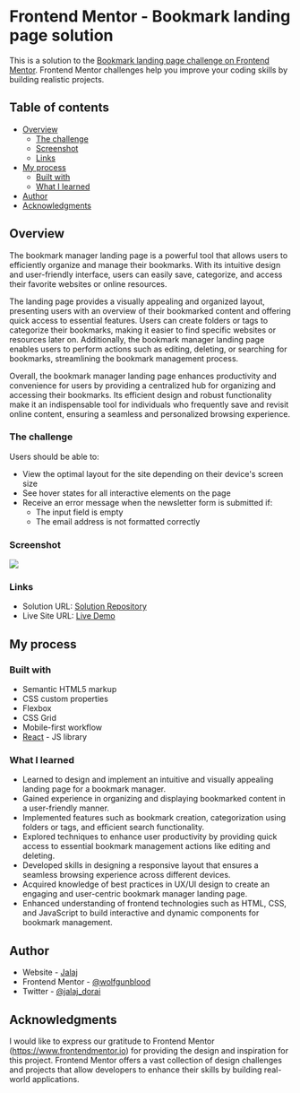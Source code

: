 # Frontend Mentor - Bookmark landing page solution

This is a solution to the [Bookmark landing page challenge on Frontend Mentor](https://www.frontendmentor.io/challenges/bookmark-landing-page-5d0b588a9edda32581d29158). Frontend Mentor challenges help you improve your coding skills by building realistic projects. 

## Table of contents

- [Overview](#overview)
  - [The challenge](#the-challenge)
  - [Screenshot](#screenshot)
  - [Links](#links)
- [My process](#my-process)
  - [Built with](#built-with)
  - [What I learned](#what-i-learned)
- [Author](#author)
- [Acknowledgments](#acknowledgments)


## Overview

The bookmark manager landing page is a powerful tool that allows users to efficiently organize and manage their bookmarks. With its intuitive design and user-friendly interface, users can easily save, categorize, and access their favorite websites or online resources.

The landing page provides a visually appealing and organized layout, presenting users with an overview of their bookmarked content and offering quick access to essential features. Users can create folders or tags to categorize their bookmarks, making it easier to find specific websites or resources later on. Additionally, the bookmark manager landing page enables users to perform actions such as editing, deleting, or searching for bookmarks, streamlining the bookmark management process.

Overall, the bookmark manager landing page enhances productivity and convenience for users by providing a centralized hub for organizing and accessing their bookmarks. Its efficient design and robust functionality make it an indispensable tool for individuals who frequently save and revisit online content, ensuring a seamless and personalized browsing experience.

### The challenge

Users should be able to:

- View the optimal layout for the site depending on their device's screen size
- See hover states for all interactive elements on the page
- Receive an error message when the newsletter form is submitted if:
  - The input field is empty
  - The email address is not formatted correctly

### Screenshot

![](./screenshot.jpg)

### Links

- Solution URL: [Solution Repository](https://your-solution-url.com)
- Live Site URL: [Live Demo](https://your-live-site-url.com)

## My process

### Built with

- Semantic HTML5 markup
- CSS custom properties
- Flexbox
- CSS Grid
- Mobile-first workflow
- [React](https://reactjs.org/) - JS library

### What I learned

- Learned to design and implement an intuitive and visually appealing landing page for a bookmark manager.
- Gained experience in organizing and displaying bookmarked content in a user-friendly manner.
- Implemented features such as bookmark creation, categorization using folders or tags, and efficient search functionality.
- Explored techniques to enhance user productivity by providing quick access to essential bookmark management actions like editing and deleting.
- Developed skills in designing a responsive layout that ensures a seamless browsing experience across different devices.
- Acquired knowledge of best practices in UX/UI design to create an engaging and user-centric bookmark manager landing page.
- Enhanced understanding of frontend technologies such as HTML, CSS, and JavaScript to build interactive and dynamic components for bookmark management.

## Author

- Website - [Jalaj](https://wolfgunblood.github.io/portfolio/)
- Frontend Mentor - [@wolfgunblood](https://www.frontendmentor.io/profile/wolfgunblood)
- Twitter - [@jalaj_dorai](https://twitter.com/jalaj_dorai)


## Acknowledgments

I would like to express our gratitude to Frontend Mentor (https://www.frontendmentor.io) for providing the design and inspiration for this project. Frontend Mentor offers a vast collection of design challenges and projects that allow developers to enhance their skills by building real-world applications.
